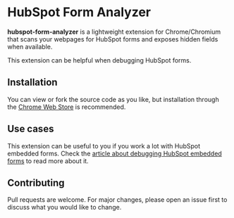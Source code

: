 # HubSpot Form Analyzer

**hubspot-form-analyzer** is a lightweight extension for Chrome/Chromium that scans your webpages for HubSpot forms and
exposes hidden fields when available.

This extension can be helpful when debugging HubSpot forms.

## Installation

You can view or fork the source code as you like, but installation through the 
[Chrome Web Store](https://chrome.google.com/webstore/detail/hubspot-form-analyzer/nlibkljlgegafojbafbhieboipfjakpl)
is recommended.

## Use cases

This extension can be useful to you if you work a lot with HubSpot embedded forms.
Check the [article about debugging HubSpot embedded forms](https://joeri.ona.digital/debugging-hubspot-embedded-forms)
to read more about it.


## Contributing
Pull requests are welcome. For major changes, please open an issue first to discuss what you would like to change.
